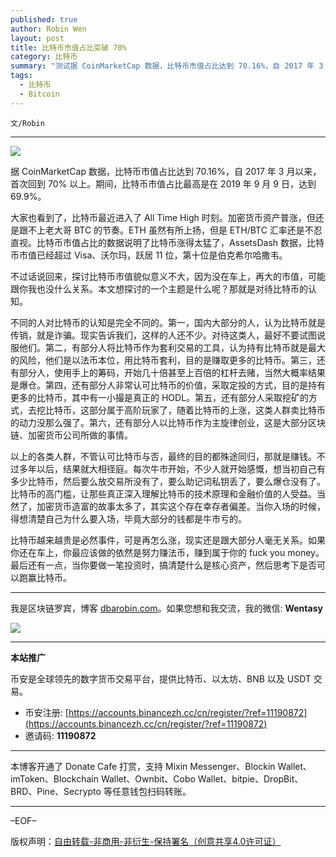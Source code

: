 ```yaml
---
published: true
author: Robin Wen
layout: post
title: 比特币市值占比突破 70%
category: 比特币
summary: "测试据 CoinMarketCap 数据，比特币市值占比达到 70.16%，自 2017 年 3 月以来，首次回到 70% 以上。期间，比特币市值占比最高是在 2019 年 9 月 9 日，达到 69.9%。比特币越来越贵是必然事件，可是再怎么涨，现实还是跟大部分人毫无关系。如果你还在车上，你最应该做的依然是努力赚法币，赚到属于你的 fuck you money。最后还有一点，当你要做一笔投资时，搞清楚什么是核心资产，然后思考下是否可以跑赢比特币。"
tags:
  - 比特币
  - Bitcoin
---
```


`文/Robin`

***

![](https://cdn.dbarobin.com/s1jua8w.png)

据 CoinMarketCap 数据，比特币市值占比达到 70.16%，自 2017 年 3 月以来，首次回到 70% 以上。期间，比特币市值占比最高是在 2019 年 9 月 9 日，达到 69.9%。

大家也看到了，比特币最近进入了 All Time High 时刻。加密货币资产普涨，但还是跟不上老大哥 BTC 的节奏。ETH 虽然有所上扬，但是 ETH/BTC 汇率还是不忍直视。比特币市值占比的数据说明了比特币涨得太猛了，AssetsDash 数据，比特币市值已经超过 Visa、沃尔玛，跃居 11 位，第十位是伯克希尔哈撒韦。

不过话说回来，探讨比特币市值貌似意义不大，因为没在车上，再大的市值，可能跟你我也没什么关系。本文想探讨的一个主题是什么呢？那就是对待比特币的认知。

不同的人对比特币的认知是完全不同的。第一，国内大部分的人，认为比特币就是传销，就是诈骗。现实告诉我们，这样的人还不少。对待这类人，最好不要试图说服他们。第二，有部分人将比特币作为套利交易的工具，认为持有比特币就是最大的风险，他们是以法币本位，用比特币套利，目的是赚取更多的比特币。第三，还有部分人，使用手上的筹码，开始几十倍甚至上百倍的杠杆去赌，当然大概率结果是爆仓。第四，还有部分人非常认可比特币的价值，采取定投的方式，目的是持有更多的比特币，其中有一小撮是真正的 HODL。第五，还有部分人采取挖矿的方式，去挖比特币，这部分属于高阶玩家了，随着比特币的上涨，这类人群卖比特币的动力没那么强了。第六，还有部分人以比特币作为主旋律创业，这是大部分区块链、加密货币公司所做的事情。

以上的各类人群，不管认可比特币与否，最终的目的都殊途同归，那就是赚钱。不过多年以后，结果就大相径庭。每次牛市开始，不少人就开始感慨，想当初自己有多少比特币，然后要么放交易所没有了，要么助记词私钥丢了，要么爆仓没有了。比特币的高门槛，让那些真正深入理解比特币的技术原理和金融价值的人受益。当然了，加密货币造富的故事太多了，其实这个存在幸存者偏差。当你入场的时候，得想清楚自己为什么要入场，毕竟大部分的钱都是牛市亏的。

比特币越来越贵是必然事件，可是再怎么涨，现实还是跟大部分人毫无关系。如果你还在车上，你最应该做的依然是努力赚法币，赚到属于你的 fuck you money。最后还有一点，当你要做一笔投资时，搞清楚什么是核心资产，然后思考下是否可以跑赢比特币。

***

我是区块链罗宾，博客 [dbarobin.com](https://dbarobin.com/)。如果您想和我交流，我的微信: **Wentasy**

![](https://cdn.dbarobin.com/v4yywe2.png)

***

**本站推广**

币安是全球领先的数字货币交易平台，提供比特币、以太坊、BNB 以及 USDT 交易。

* 币安注册: [https://accounts.binancezh.cc/cn/register/?ref=11190872](https://accounts.binancezh.cc/cn/register/?ref=11190872)
* 邀请码: **11190872**

***

本博客开通了 Donate Cafe 打赏，支持 Mixin Messenger、Blockin Wallet、imToken、Blockchain Wallet、Ownbit、Cobo Wallet、bitpie、DropBit、BRD、Pine、Secrypto 等任意钱包扫码转账。

<center>
    <div class="--donate-button"
         data-button-id="f8b9df0d-af9a-460d-8258-d3f435445075"
    ></div>
</center>

***

–EOF–

版权声明：[自由转载-非商用-非衍生-保持署名（创意共享4.0许可证）](http://creativecommons.org/licenses/by-nc-nd/4.0/deed.zh)